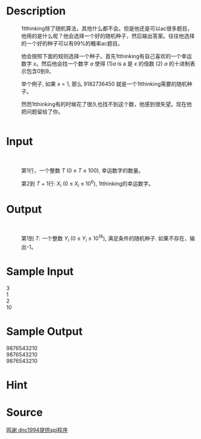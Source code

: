 
# Description

<div class="content"><p></p>
<p></p>
<p></p><dd>
<div>
<p>1tthinking除了随机算法，其他什么都不会。但是他还是可以ac很多题目，他用的是什么呢？他会选择一个好的随机种子，然后输出答案。往往他选择的一个好的种子可以有99%的概率ac题目。</p>
<p>他会按照下面的规则选择一个种子。首先1tthinking有自己喜欢的一个幸运数字 <em>x</em>。然后他会找一个数字 <em>a</em> 使得 (1)<em>a</em> is a 是 <em>x</em> 的倍数 (2) <em>a</em> 的十进制表示包含0到9。</p>
<p>举个例子, 如果 <em>x</em> = 1, 那么 9182736450 就是一个1tthinking需要的随机种子。</p>
<p>然而1tthinking有的时候花了很久也找不到这个数，他感到很失望。现在他把问题留给了你。</p>
<p><img alt="" src="/source/bzoj/2296/img/aHR0cDovL21lZGlhLm9wZW5qdWRnZS5jbi9pbWFnZXMvZzMyMDZfMS5qcGc=.jpg"/></p>
</div>
<p></p>
<p></p>
</dd>
<p></p></div>

# Input

<div class="content"><p></p>
<p></p>
<p></p><dt>  </dt>
<dd>
<div>
<p>第1行，一个整数 <em>T</em> (0 ≤ <em>T</em> ≤ 100), 幸运数字的数量。</p>
<p>第2到 <em>T</em> + 1行: <em>X<sub>i</sub></em> (0 ≤ <em>X<sub>i</sub></em> ≤ 10<sup>6</sup>), 1tthinking的幸运数字。</p>
</div>
<p></p>
<p></p>
</dd>
<p></p></div>

# Output

<div class="content"><p></p>
<p></p>
<p></p><dt>  </dt>
<dd>
<p>第1到 <em>T</em>: 一个整数 <em>Y<sub>i</sub></em> (0 ≤ <em>Y<sub>i</sub></em> ≤ 10<sup>16</sup>), 满足条件的随机种子. 如果不存在，输出-1。</p>
<p></p>
<p></p>
</dd>
<p></p></div>

# Sample Input

<div class="content"><span class="sampledata">3<br/>
1<br/>
2<br/>
10<br/>
</span></div>

# Sample Output

<div class="content"><span class="sampledata">9876543210<br/>
9876543210<br/>
9876543210<br/>
</span></div>

# Hint

<div class="content"><p></p></div>

# Source

<div class="content"><p><a href="problemset.php?search=鸣谢 dnc1994提供spj程序">鸣谢 dnc1994提供spj程序</a></p></div>

